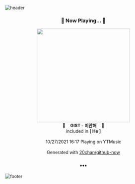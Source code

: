 ![header](https://capsule-render.vercel.app/api?type=wave&height=170&section=header&text=Hi.%20I'm%20SHIFT&fontColor=090707&fontAlignX=45&fontAlignY=65&fontSize=100)

<h3 align="center">🎵 Now Playing... 🎵</h3>
<p align="center">
  <a href="https://music.youtube.com/watch?v=dHkMhZ4EOoQ">
    <img width="300" src="https://lh3.googleusercontent.com/I6W5cTXVqrUJiC39km0gt9dFFQ0mGDjiYpph00zWVLGJ73Krgnfg-tvwJISY6PAkw3UBnGrwQNnjo4A">
  </a>
  <br>
  🎵&nbsp&nbsp&nbsp <b>GIST - 미안해</b> &nbsp&nbsp&nbsp🎵
  <br>
  included in <b>[ He ]</b>
  
  <br />
  <br />
  10/27/2021 16:17 Playing on YTMusic
  <br />
  <br />
  Generated with <a href="https://github.com/20chan/github-now">20chan/github-now</a>
</p>

<h3 align="center">•••</h3>

![footer](https://capsule-render.vercel.app/api?type=wave&height=150&section=footer)

